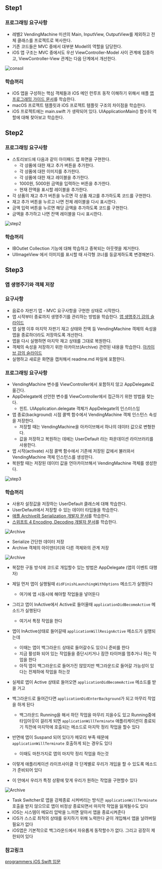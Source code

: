 ## Step1

### 프로그래밍 요구사항
* 레벨2 VendingMachine 미션의 Main, InputView, OutputView를 제외하고 전체 클래스를 프로젝트로 복사한다.
* 기존 코드들은 MVC 중에서 대부분 Model의 역할을 담당한다.
* iOS 앱 구조는 MVC 중에서도 우선 ViewController-Model 사이 관계에 집중하고, ViewController-View 관계는 다음 단계에서 개선한다.

![consol](images/consolstep1.png)

### 학습꺼리
* iOS 앱을 구성하는 핵심 객체들과 iOS 메인 런루프 동작 이해하기 위해서 애플 [앱 프로그래밍 가이드 문서](https://developer.apple.com/library/archive/documentation/iPhone/Conceptual/iPhoneOSProgrammingGuide/Introduction/Introduction.html#//apple_ref/doc/uid/TP40007072)를 학습한다.
* macOS 프로젝트 템플릿과 iOS 프로젝트 템플릿 구조의 차이점을 학습한다.
* iOS 프로젝트에는 main.swift 가 생략되어 있다.
UIApplicationMain() 함수의 역할에 대해 찾아보고 학습한다.


## Step2

### 프로그래밍 요구사항
* 스토리보드에 다음과 같이 아이패드 앱 화면을 구현한다.
	* 각 상품에 대한 재고 추가 버튼을 추가한다.
	* 각 상품에 대한 이미지를 추가한다.
	* 각 상품에 대한 재고 레이블을 추가한다.
	* 1000원, 5000원 금액을 입력하는 버튼을 추가한다.
	* 현재 잔액을 표시할 레이블을 추가한다.
* 각 상품의 재고 추가 버튼을 누르면 각 상품 재고를 추가하도록 코드를 구현한다.
* 재고 추가 버튼을 누르고 나면 전체 레이블을 다시 표시한다.
* 금액 입력 버튼을 누르면 해당 금액을 추가하도록 코드를 구현한다.
* 금액을 추가하고 나면 잔액 레이블을 다시 표시한다.

![step2](images/step2.gif)

### 학습꺼리
* IBOutlet Collection 기능에 대해 학습하고 중복되는 아웃렛을 제거한다.
* UIImageView 에서 이미지를 표시할 때 사각형 코너를 둥글게하도록 변경해본다.

## Step3
### 앱 생명주기와 객체 저장

### 요구사항
* 음료수 자판기 앱 - MVC 요구사항을 구현한 상태로 시작한다.
* 앱 시작부터 종료까지 생명주기를 관리하는 방법을 학습한다. [앱 생명주기 강의 슬라이드](http://public.codesquad.kr/jk/vendingapp-applifecycle.pdf)
* 앱 실행 이후 마지막 자판기 재고 상태와 잔액 등 VendingMachine 객체의 속성을 앱을 종료하더라도 저장하도록 개선한다.
* 앱을 다시 실행하면 마지막 재고 상태를 그대로 복원한다.
* 객체의 속성을 저장하기 위한 아카이브(Archive) 관련된 내용을 학습한다. [아카이브 강의 슬라이드](http://public.codesquad.kr/jk/vendingapp-archive.pdf)
* 실행하고 새로운 화면을 캡처해서 readme.md 파일에 포함한다.

### 프로그래밍 요구사항
* VendingMachine 변수를 ViewController에서 포함하지 않고 AppDelegate로 옮긴다.
* AppDelegate에 선언한 변수를 ViewController에서 접근하기 위한 방법을 찾는다.
	* 힌트. UIApplication.delegate 객체가 AppDelegate의 인스터스임
* 앱 종료(background) 시점 콜백 함수에서 VendingMachine 객체 인스턴스 속성을 저장한다.
	* 저장할 때는 VendingMachine을 아카이브해서 하나의 데이터 값으로 변형한다.
	* 값을 저장하고 복원하는 데에는 UserDefault 라는 파운데이션 라이브러리를 사용한다.
* 앱 시작(activate) 시점 콜백 함수에서 기존에 저장된 값에서 불러와서 VendingMachine 객체 인스턴스를 생성한다.
* 복원할 때는 저장된 데이터 값을 언아카이브해서 VendingMachine 객체를 생성한다.

![step3](images/step3.gif)

### 학습꺼리
* 사용자 설정값을 저장하는 UserDefault 클래스에 대해 학습한다.
* UserDefault에서 저장할 수 있는 데이터 타입들을 학습한다.
* [애플 Archive와 Serialization 개발자 문서](https://developer.apple.com/documentation/foundation/archives_and_serialization)를 학습한다.
* [스위프트 4 Encoding, Decoding 개발자 문서](https://developer.apple.com/documentation/foundation/archives_and_serialization/encoding_and_decoding_custom_types)를 학습한다.

![Archive](images/Archive.png)

* Serialize 간단한 데이터 저장
* Archive 객체의 아이덴티티와 다른 객체와의 관계 저장 

![Archive](images/lifecycle.png)

* 복잡한 구동 방식에 코드로 개입할수 있는 방법은 
AppDelegate (앱의 이벤트 대행자)
* 제일 먼저 앱이 실행될때 `didFinishLaunchingWithOptions` 메소드가 실행된다 
	* 여기에 앱 시동시에 해야할 작업들을 넣어둔다 
* 그리고 앱이 InActive에서 Active로 들어올때 `applicationDidBecomeActive` 메소드가 실행된다 
	* 여기서 특정 작업을 한다 
* 앱이 InActive상태로 들어갈때 `applicationWillResignActive` 메소드가 실행되는데
	* 이때는 앱이 백그라운드 상태로 들어갈수도 있으니 준비를 한다
	* 지금 활성화 되어 있는 작업들을 중단시키거나 잠깐 타이머를 멈추거나 하는 작업을 한다 
	* 아직 앱이 백그라운드로 들어가진 않았지만 백그라운드로 들어갈 가능성이 있다는 전제하에 작업을 하는것
* 실제로 앱이 Active 상태로 들어오면 `applicationDidBecomeActive` 메소드를 받을 거고 
* 백그라운드로 들어간다면 `applicationDidEnterBackground`가 되고 마무리 작업을 하게 된다
	* 백그라운드 Running을 해서 하던 작업을 마무리 지을수도 있고 
Running중에 타임아웃이 걸리게 되면 `applicationWillTerminate`
애플리케이션이 종료되기 직전에 마지막에 호출되는 메소드로 마지막 정리 작업을 할수 있다
* 반면에 앱이 Suspand 되어 있다가 메모리 부족 때문에 `applicationWillTerminate` 호출하게 되는 경우도 있다 
	* 이때도 마찬가지로 앱의 마지막 정리 작업을 하는것 

* 이렇게 애플리케이션 라이프사이클 각 단계별로 우리가 개입을 할 수 있도록 메소드가 준비되어 있다 
* 이 안에서 우리가 특정 상황에 맞게 우리가 원하는 작업을 구현할수 있다 

![Archive](images/switcher.png)

* Task Switcher로 앱을 강제종료 시켜버리는 방식은 `applicationWillTerminate` 호출을 받지 않으므로
앱이 비정상 종료되면서 마지막 작업을 잃게될수도 있다 
* iOS는 시스템이 메모리 압박을 느끼면 알아서 앱을 종료시켜준다 
* iOS가 스스로 최적의 상태를 유지하기 위해 노력한다 굳이 개입해서 앱을 날려버릴 필요가 없다
* iOS앱은 기본적으로 백그라운드에서 자유롭게 동작할수가 없다. 그리고 굉장히 제한되어 있다


### 참고링크
[programmers iOS Swift 입문](https://programmers.co.kr/learn/courses/4)